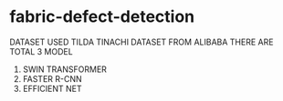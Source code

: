 # fabric-defect-detection
DATASET USED TILDA TINACHI DATASET FROM ALIBABA
THERE ARE TOTAL 3 MODEL 
1. SWIN TRANSFORMER
2. FASTER R-CNN
3. EFFICIENT NET

